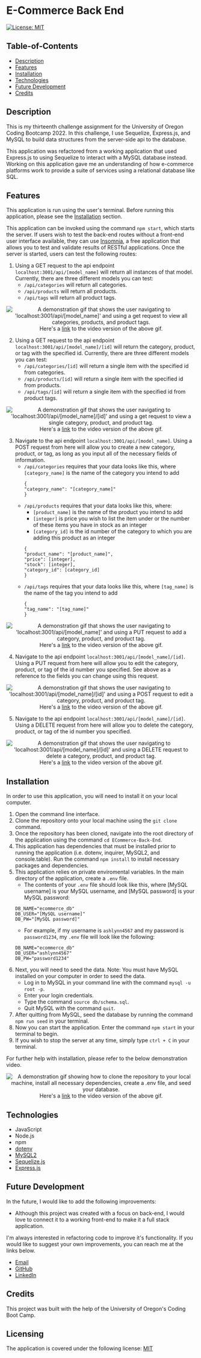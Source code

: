 # E-Commerce Back End

[![License: MIT](https://img.shields.io/badge/License-MIT-yellow.svg)](https://opensource.org/licenses/MIT)

## Table-of-Contents

- [Description](#description)
- [Features](#features)
- [Installation](#installation)
- [Technologies](#technologies)
- [Future Development](#future-development)
- [Credits](#credits)

## Description

This is my thirteenth challenge assignment for the University of Oregon Coding Bootcamp 2022. In this challenge, I use Sequelize, Express.js, and MySQL to build data structures from the server-side api to the database.

This application was refactored from a working application that used Express.js to using Sequelize to interact with a MySQL database instead. Working on this application gave me an understanding of how e-commerce platforms work to provide a suite of services using a relational database like SQL.

## Features

This application is run using the user's terminal. Before running this application, please see the [Installation](#installation) section.

This application can be invoked using the command `npm start`, which starts the server. If users wish to test the back-end routes without a front-end user interface available, they can use [Insomnia](https://insomnia.rest/), a free application that allows you to test and validate results of RESTful applications. Once the server is started, users can test the following routes:

1. Using a GET request to the api endpoint `localhost:3001/api/[model_name]` will return all instances of that model. Currently, there are three different models you can test:
   - `/api/categories` will return all categories.
   - `/api/products` will return all products.
   - `/api/tags` will return all product tags.

<p align="center">
<img alt="A demonstration gif that shows the user navigating to 'localhost:3001/api/[model_name]' and using a get request to view all categories, products, and product tags." src="./assets/images/ecommerce-backend-demo.gif"/>
<br>Here's a <a href="https://drive.google.com/file/d/19lLoBaJpxMrgWwUKjjMfoFi9moeY-ncu/view" target="_blank">link</a> to the video version of the above gif.
</p>

2. Using a GET request to the api endpoint `localhost:3001/api/[model_name]/[id]` will return the category, product, or tag with the specified id. Currently, there are three different models you can test:
   - `/api/categories/[id]` will return a single item with the specified id from categories.
   - `/api/products/[id]` will return a single item with the specified id from products.
   - `/api/tags/[id]` will return a single item with the specified id from product tags.

<p align="center">
<img alt="A demonstration gif that shows the user navigating to 'localhost:3001/api/[model_name]/[id]' and using a get request to view a single category, product, and product tag." src="./assets/images/ecommerce-backend-demo-2.gif"/>
<br>Here's a <a href="https://drive.google.com/file/d/1TaO2wT7NRhTh6nVHuB9CxYZfK7K9oawq/view" target="_blank">link</a> to the video version of the above gif.
</p>

3. Navigate to the api endpoint `localhost:3001/api/[model_name]`. Using a POST request from here will allow you to create a new category, product, or tag, as long as you input all of the necessary fields of information.
   - `/api/categories` requires that your data looks like this, where `[category_name]` is the name of the category you intend to add
     ```
     {
     "category_name": "[category_name]"
     }
     ```
   - `/api/products` requires that your data looks like this, where:
     - `[product_name]` is the name of the product you intend to add
     - `[integer]` is price you wish to list the item under or the number of these items you have in stock as an integer
     - `[category_id]` is the id number of the category to which you are adding this product as an integer
     ```
     {
     "product_name": "[product_name]",
     "price": [integer],
     "stock": [integer],
     "category_id": [category_id]
     }
     ```
   - `/api/tags` requires that your data looks like this, where `[tag_name]` is the name of the tag you intend to add
     ```
     {
     "tag_name": "[tag_name]"
     }
     ```

<p align="center">
<img alt="A demonstration gif that shows the user navigating to 'localhost:3001/api/[model_name]' and using a PUT request to add a category, product, and product tag." src="./assets/images/ecommerce-backend-demo-3.gif"/>
<br>Here's a <a href="https://drive.google.com/file/d/1FeP2fUv_r7HJiEhKJYm_tubTJDxuOPZw/view" target="_blank">link</a> to the video version of the above gif.
</p>

4. Navigate to the api endpoint `localhost:3001/api/[model_name]/[id]`. Using a PUT request from here will allow you to edit the category, product, or tag of the id number you specified. See above as a reference to the fields you can change using this request.

<p align="center">
<img alt="A demonstration gif that shows the user navigating to 'localhost:3001/api/[model_name]/[id]' and using a POST request to edit a category, product, and product tag." src="./assets/images/ecommerce-backend-demo-4.gif"/>
<br>Here's a <a href="https://drive.google.com/file/d/1zui2RUK77eSZYgjtSrQ7TUrstkkrokZW/view" target="_blank">link</a> to the video version of the above gif.
</p>

5. Navigate to the api endpoint `localhost:3001/api/[model_name]/[id]`. Using a DELETE request from here will allow you to delete the category, product, or tag of the id number you specified.

<p align="center">
<img alt="A demonstration gif that shows the user navigating to 'localhost:3001/api/[model_name]/[id]' and using a DELETE request to delete a category, product, and product tag." src="./assets/images/ecommerce-backend-demo-5.gif"/>
<br>Here's a <a href="https://drive.google.com/file/d/1W05LPfdoADYInDLsS2XQN4sE7rciB6Ko/view" target="_blank">link</a> to the video version of the above gif.
</p>

## Installation

In order to use this application, you will need to install it on your local computer.

1. Open the command line interface.
2. Clone the repository onto your local machine using the `git clone` command.
3. Once the repository has been cloned, navigate into the root directory of the application using the command `cd ECommerce-Back-End`.
4. This application has dependencies that must be installed prior to running the application (i.e. dotenv, inquirer, MySQL2, and console.table). Run the command `npm install` to install necessary packages and dependencies.
5. This application relies on private enviromental variables. In the main directory of the application, create a `.env` file.
   - The contents of your `.env` file should look like this, where [MySQL username] is your MySQL username, and [MySQL password] is your MySQL password:
   ```
   DB_NAME="ecommerce_db"
   DB_USER="[MySQL username]"
   DB_PW="[MySQL password]"
   ```
   - For example, if my username is `ashlynn4567` and my password is `password1234`, my `.env` file will look like the following:
   ```
   DB_NAME="ecommerce_db"
   DB_USER="ashlynn4567"
   DB_PW="password1234"
   ```
6. Next, you will need to seed the data. Note: You must have MySQL installed on your computer in order to seed the data.
   - Log in to MySQL in your command line with the command `mysql -u root -p`.
   - Enter your login credentials.
   - Type the command `source db/schema.sql`.
   - Quit MySQL with the command `quit`.
7. After quitting from MySQL, seed the database by running the command `npm run seed` in your terminal.
8. Now you can start the application. Enter the command `npm start` in your terminal to begin.
9. If you wish to stop the server at any time, simply type `ctrl + C` in your terminal.

For further help with installation, please refer to the below demonstration video.

<p align="center">
<img alt="A demonstration gif showing how to clone the repository to your local machine, install all necessary dependencies, create a .env file, and seed your database." src="./assets/images/ecommerce-backend-demo-6.gif"/>
<br>Here's a <a href="https://drive.google.com/file/d/19S5PcUH87zfvVx11-8hIoBlSGw7HTY6z/view" target="_blank">link</a> to the video version of the above gif.
</p>

## Technologies

- JavaScript
- Node.js
- npm
- [dotenv](https://www.npmjs.com/package/dotenv)
- [MySQL2](https://www.npmjs.com/package/mysql2)
- [Sequelize.js](https://sequelize.org/)
- [Express.js](https://expressjs.com/)

## Future Development

In the future, I would like to add the following improvements:

- Although this project was created with a focus on back-end, I would love to connect it to a working front-end to make it a full stack application.

I'm always interested in refactoring code to improve it's functionality. If you would like to suggest your own improvements, you can reach me at the links below.

- <a href="mailto:ashlynn4567@gmail.com">Email</a>
- <a href="https://github.com/ashlynn4567">GitHub</a>
- <a href="https://www.linkedin.com/in/ashley-lynn-smith/">LinkedIn</a>

## Credits

This project was built with the help of the University of Oregon's Coding Boot Camp.

## Licensing

The application is covered under the following license: [MIT](https://opensource.org/licenses/MIT)
